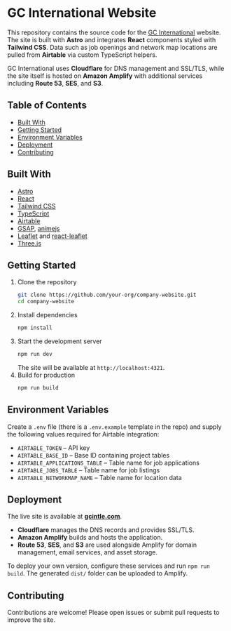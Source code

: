 # GC International Website

This repository contains the source code for the [GC International](https://gcintle.com) website. The site is built with **Astro** and integrates **React** components styled with **Tailwind CSS**. Data such as job openings and network map locations are pulled from **Airtable** via custom TypeScript helpers.

GC International uses **Cloudflare** for DNS management and SSL/TLS, while the site itself is hosted on **Amazon Amplify** with additional services including **Route 53**, **SES**, and **S3**.

## Table of Contents
- [Built With](#built-with)
- [Getting Started](#getting-started)
- [Environment Variables](#environment-variables)
- [Deployment](#deployment)
- [Contributing](#contributing)

## Built With
- [Astro](https://astro.build/)
- [React](https://react.dev/)
- [Tailwind CSS](https://tailwindcss.com/)
- [TypeScript](https://www.typescriptlang.org/)
- [Airtable](https://airtable.com/)
- [GSAP](https://greensock.com/gsap/), [animejs](https://animejs.com/)
- [Leaflet](https://leafletjs.com/) and [react-leaflet](https://react-leaflet.js.org/)
- [Three.js](https://threejs.org/)

## Getting Started
1. Clone the repository
   ```bash
   git clone https://github.com/your-org/company-website.git
   cd company-website
   ```
2. Install dependencies
   ```bash
   npm install
   ```
3. Start the development server
   ```bash
   npm run dev
   ```
   The site will be available at `http://localhost:4321`.
4. Build for production
   ```bash
   npm run build
   ```

## Environment Variables
Create a `.env` file (there is a `.env.example` template in the repo) and supply the following values required for Airtable integration:

- `AIRTABLE_TOKEN` – API key
- `AIRTABLE_BASE_ID` – Base ID containing project tables
- `AIRTABLE_APPLICATIONS_TABLE` – Table name for job applications
- `AIRTABLE_JOBS_TABLE` – Table name for job listings
- `AIRTABLE_NETWORKMAP_NAME` – Table name for location data

## Deployment
The live site is available at **[gcintle.com](https://gcintle.com)**.

- **Cloudflare** manages the DNS records and provides SSL/TLS.
- **Amazon Amplify** builds and hosts the application.
- **Route 53**, **SES**, and **S3** are used alongside Amplify for domain management, email services, and asset storage.

To deploy your own version, configure these services and run `npm run build`. The generated `dist/` folder can be uploaded to Amplify.

## Contributing
Contributions are welcome! Please open issues or submit pull requests to improve the site.

